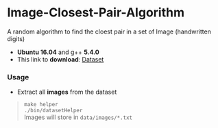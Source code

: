 # Image-Closest-Pair-Algorithm
A random algorithm to find the cloest pair in a set of Image (handwritten digits)

+ **Ubuntu 16.04**  and  g++ **5.4.0**
+ This link to **download**: [Dataset](http://yann.lecun.com/exdb/mnist/)

### Usage
+ Extract all **images** from the dataset<br>

> `make helper`<br>
> `./bin/datasetHelper`<br>
> Images will store in `data/images/*.txt`
